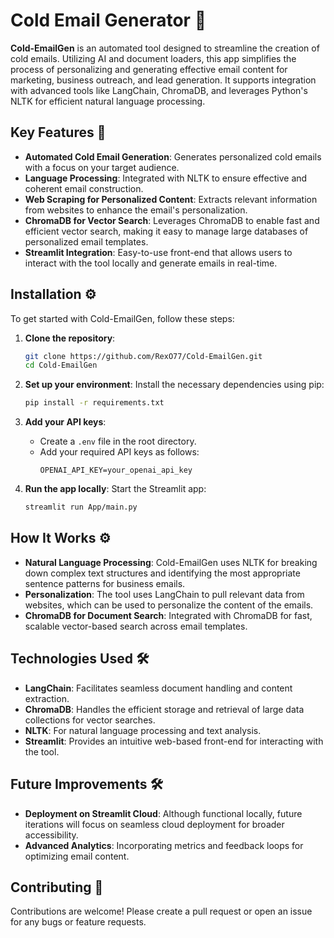 
# Cold Email Generator 📧

**Cold-EmailGen** is an automated tool designed to streamline the creation of cold emails. Utilizing AI and document loaders, this app simplifies the process of personalizing and generating effective email content for marketing, business outreach, and lead generation. It supports integration with advanced tools like LangChain, ChromaDB, and leverages Python's NLTK for efficient natural language processing.

## Key Features 🔑
- **Automated Cold Email Generation**: Generates personalized cold emails with a focus on your target audience.
- **Language Processing**: Integrated with NLTK to ensure effective and coherent email construction.
- **Web Scraping for Personalized Content**: Extracts relevant information from websites to enhance the email's personalization.
- **ChromaDB for Vector Search**: Leverages ChromaDB to enable fast and efficient vector search, making it easy to manage large databases of personalized email templates.
- **Streamlit Integration**: Easy-to-use front-end that allows users to interact with the tool locally and generate emails in real-time.

## Installation ⚙️
To get started with Cold-EmailGen, follow these steps:

1. **Clone the repository**:
    ```bash
    git clone https://github.com/RexO77/Cold-EmailGen.git
    cd Cold-EmailGen
    ```

2. **Set up your environment**:
   Install the necessary dependencies using pip:
    ```bash
    pip install -r requirements.txt
    ```

3. **Add your API keys**:
   - Create a `.env` file in the root directory.
   - Add your required API keys as follows:
     ```
     OPENAI_API_KEY=your_openai_api_key
     ```

4. **Run the app locally**:
   Start the Streamlit app:
    ```bash
    streamlit run App/main.py
    ```

## How It Works ⚙️
- **Natural Language Processing**: Cold-EmailGen uses NLTK for breaking down complex text structures and identifying the most appropriate sentence patterns for business emails.
- **Personalization**: The tool uses LangChain to pull relevant data from websites, which can be used to personalize the content of the emails.
- **ChromaDB for Document Search**: Integrated with ChromaDB for fast, scalable vector-based search across email templates.

## Technologies Used 🛠️
- **LangChain**: Facilitates seamless document handling and content extraction.
- **ChromaDB**: Handles the efficient storage and retrieval of large data collections for vector searches.
- **NLTK**: For natural language processing and text analysis.
- **Streamlit**: Provides an intuitive web-based front-end for interacting with the tool.

## Future Improvements 🛠️
- **Deployment on Streamlit Cloud**: Although functional locally, future iterations will focus on seamless cloud deployment for broader accessibility.
- **Advanced Analytics**: Incorporating metrics and feedback loops for optimizing email content.

## Contributing 🤝
Contributions are welcome! Please create a pull request or open an issue for any bugs or feature requests.
